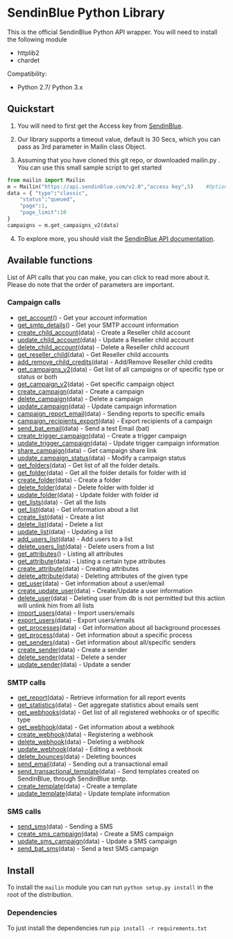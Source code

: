 # SendinBlue Python Library

This is the official SendinBlue Python API wrapper. You will need to install the following module
* httplib2
* chardet

Compatibility:

 - Python 2.7/ Python 3.x

## Quickstart

1. You will need to first get the Access key from [SendinBlue](https://www.sendinblue.com).

2. Our library supports a timeout value, default is 30 Secs, which you can pass as 3rd parameter in Mailin class Object.

3. Assuming that you have cloned this git repo, or downloaded mailin.py . You can use this small sample script to get started
```python
from mailin import Mailin
m = Mailin("https://api.sendinblue.com/v2.0","access key",5)	#Optional parameter: Timeout in Secs
data = { "type":"classic",
	"status":"queued",
	"page":1,
	"page_limit":10
}
campaigns = m.get_campaigns_v2(data)
```
4. To explore more, you should visit the [SendinBlue API documentation](https://apidocs.sendinblue.com).

## Available functions

List of API calls that you can make, you can click to read more about it. Please do note that the order of parameters are important.

### Campaign calls

 * [get_account](https://apidocs.sendinblue.com/account/#1)() - Get your account information
 * [get_smtp_details](https://apidocs.sendinblue.com/account/#7)() - Get your SMTP account information
 * [create_child_account](https://apidocs.sendinblue.com/account/#2)(data) - Create a Reseller child account
 * [update_child_account](https://apidocs.sendinblue.com/account/#3)(data) - Update a Reseller child account
 * [delete_child_account](https://apidocs.sendinblue.com/account/#4)(data) - Delete a Reseller child account
 * [get_reseller_child](https://apidocs.sendinblue.com/account/#5)(data) - Get Reseller child accounts
 * [add_remove_child_credits](https://apidocs.sendinblue.com/account/#6)(data) - Add/Remove Reseller child credits
 * [get_campaigns_v2](https://apidocs.sendinblue.com/campaign/#1)(data) - Get list of all campaigns or of specific type or status or both
 * [get_campaign_v2](https://apidocs.sendinblue.com/campaign/#1)(data) - Get specific campaign object
 * [create_campaign](https://apidocs.sendinblue.com/campaign/#2)(data) - Create a campaign
 * [delete_campaign](https://apidocs.sendinblue.com/campaign/#3)(data) - Delete a campaign
 * [update_campaign](https://apidocs.sendinblue.com/campaign/#4)(data) - Update campaign information
 * [campaign_report_email](https://apidocs.sendinblue.com/campaign/#5)(data) - Sending reports to specific emails
 * [campaign_recipients_export](https://apidocs.sendinblue.com/campaign/#6)(data) - Export recipients of a campaign
 * [send_bat_email](https://apidocs.sendinblue.com/campaign/#7)(data) - Send a test Email (bat)
 * [create_trigger_campaign](https://apidocs.sendinblue.com/campaign/#8)(data) - Create a trigger campaign
 * [update_trigger_campaign](https://apidocs.sendinblue.com/campaign/#9)(data) - Update trigger campaign information
 * [share_campaign](https://apidocs.sendinblue.com/campaign/#10)(data) - Get campaign share link
 * [update_campaign_status](https://apidocs.sendinblue.com/campaign/#11)(data) - Modify a campaign status
 * [get_folders](https://apidocs.sendinblue.com/folder/#1)(data) - Get list of all the folder details.
 * [get_folder](https://apidocs.sendinblue.com/folder/#2)(data) - Get all the folder details for folder with id <id>
 * [create_folder](https://apidocs.sendinblue.com/folder/#3)(data) - Create a folder
 * [delete_folder](https://apidocs.sendinblue.com/folder/#4)(data) - Delete folder with folder id <id>
 * [update_folder](https://apidocs.sendinblue.com/folder/#5)(data) - Update folder with folder id <id>
 * [get_lists](https://apidocs.sendinblue.com/list/#1)(data) - Get all the lists
 * [get_list](https://apidocs.sendinblue.com/list/#2)(data) - Get information about a list
 * [create_list](https://apidocs.sendinblue.com/list/#3)(data) - Create a list
 * [delete_list](https://apidocs.sendinblue.com/list/#4)(data) - Delete a list
 * [update_list](https://apidocs.sendinblue.com/list/#5)(data) - Updating a list
 * [add_users_list](https://apidocs.sendinblue.com/list/#6)(data) - Add users to a list
 * [delete_users_list](https://apidocs.sendinblue.com/list/#7)(data) - Delete users from a list
 * [get_attributes](https://apidocs.sendinblue.com/attribute/#1)() - Listing all attributes
 * [get_attribute](https://apidocs.sendinblue.com/attribute/#2)(data) - Listing a certain type attributes
 * [create_attribute](https://apidocs.sendinblue.com/attribute/#3)(data) - Creating attributes
 * [delete_attribute](https://apidocs.sendinblue.com/attribute/#4)(data) - Deleting attributes of the given type
 * [get_user](https://apidocs.sendinblue.com/user/#2)(data) - Get information about a user/email
 * [create_update_user](https://apidocs.sendinblue.com/user/#1)(data) - Create/Update a user information
 * [delete_user](https://apidocs.sendinblue.com/user/#3)(data) - Deleting user from db is not permitted but this action will unlink him from all lists
 * [import_users](https://apidocs.sendinblue.com/user/#4)(data) - Import users/emails
 * [export_users](https://apidocs.sendinblue.com/user/#5)(data) - Export users/emails
 * [get_processes](https://apidocs.sendinblue.com/process/#1)(data) - Get information about all background processes
 * [get_process](https://apidocs.sendinblue.com/process/#2)(data) - Get information about a specific process
 * [get_senders](https://apidocs.sendinblue.com/sender-management/#1)(data) - Get information about all/specific senders
 * [create_sender](https://apidocs.sendinblue.com/sender-management/#2)(data) - Create a sender
 * [delete_sender](https://apidocs.sendinblue.com/sender-management/#3)(data) - Delete a sender
 * [update_sender](https://apidocs.sendinblue.com/sender-management/#4)(data) - Update a sender

### SMTP calls

 * [get_report](https://apidocs.sendinblue.com/report/)(data) - Retrieve information for all report events
 * [get_statistics](https://apidocs.sendinblue.com/statistics/)(data) - Get aggregate statistics about emails sent
 * [get_webhooks](https://apidocs.sendinblue.com/webhooks/#1)(data) - Get list of all registered webhooks or of specific type
 * [get_webhook](https://apidocs.sendinblue.com/webhooks/#2)(data) - Get information about a webhook
 * [create_webhook](https://apidocs.sendinblue.com/webhooks/#3)(data) - Registering a webhook
 * [delete_webhook](https://apidocs.sendinblue.com/webhooks/#5)(data) - Deleting a webhook
 * [update_webhook](https://apidocs.sendinblue.com/webhooks/#4)(data) - Editing a webhook
 * [delete_bounces](https://apidocs.sendinblue.com/bounces/)(data) - Deleting bounces
 * [send_email](https://apidocs.sendinblue.com/tutorial-sending-transactional-email/)(data) - Sending out a transactional email
 * [send_transactional_template](https://apidocs.sendinblue.com/template/)(data) - Send templates created on SendinBlue, through SendinBlue smtp.
 * [create_template](https://apidocs.sendinblue.com/template/#2)(data) - Create a template 
 * [update_template](https://apidocs.sendinblue.com/template/#3)(data) - Update template information

### SMS calls

 * [send_sms](https://apidocs.sendinblue.com/mailin-sms/#1)(data) - Sending a SMS
 * [create_sms_campaign](https://apidocs.sendinblue.com/mailin-sms/#2)(data) - Create a SMS campaign
 * [update_sms_campaign](https://apidocs.sendinblue.com/mailin-sms/#3)(data) - Update a SMS campaign
 * [send_bat_sms](https://apidocs.sendinblue.com/mailin-sms/#4)(data) - Send a test SMS campaign

## Install

To install the `mailin` module you can run `python setup.py install` in the root of the distribution.

### Dependencies

To just install the dependencies run `pip install -r requirements.txt`